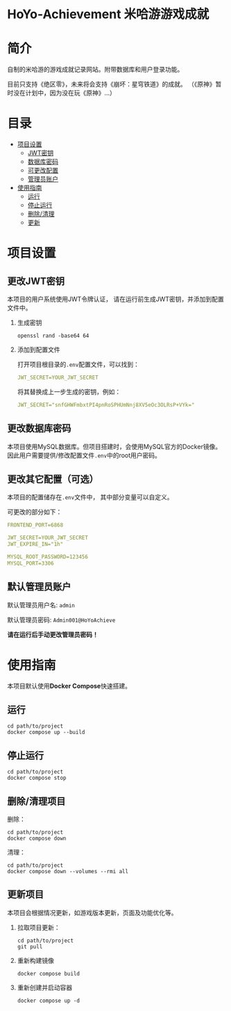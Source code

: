 HoYo-Achievement 米哈游游戏成就
================

# 简介
自制的米哈游的游戏成就记录网站。附带数据库和用户登录功能。

目前只支持《绝区零》，未来将会支持《崩坏：星穹铁道》的成就。
（《原神》暂时没在计划中，因为没在玩《原神》...）

# 目录
- [项目设置](#项目设置)
  - [JWT密钥](#更改jwt密钥)
  - [数据库密码](#更改数据库密码)
  - [可更改配置](#更改其它配置可选)
  - [管理员账户](#默认管理员账户)
- [使用指南](#使用指南)
  - [运行](#运行)
  - [停止运行](#停止运行)
  - [删除/清理](#删除清理项目)
  - [更新](#更新项目)

# 项目设置
## 更改JWT密钥
本项目的用户系统使用JWT令牌认证，
请在运行前生成JWT密钥，并添加到配置文件中。

1. 生成密钥
    ```shell
    openssl rand -base64 64
    ```

2. 添加到配置文件

    打开项目根目录的`.env`配置文件，可以找到：

    ```YAML
    JWT_SECRET=YOUR_JWT_SECRET
    ```

    将其替换成上一步生成的密钥，例如：

    ```YAML
    JWT_SECRET="snfGHWFmbxtPI4pnRoSPHUmNnj8XV5eOc3OLRsP+VYk="
    ```

## 更改数据库密码
本项目使用MySQL数据库。但项目搭建时，会使用MySQL官方的Docker镜像。
因此用户需要提供/修改配置文件`.env`中的root用户密码。

## 更改其它配置（可选）
本项目的配置储存在`.env`文件中，
其中部分变量可以自定义。

可更改的部分如下：
```YAML
FRONTEND_PORT=6868

JWT_SECRET=YOUR_JWT_SECRET
JWT_EXPIRE_IN="1h"

MYSQL_ROOT_PASSWORD=123456
MYSQL_PORT=3306
```

## 默认管理员账户
默认管理员用户名:
`admin`

默认管理员密码:
`Admin001@HoYoAchieve`

**请在运行后手动更改管理员密码！**

# 使用指南

本项目默认使用**Docker Compose**快速搭建。

## 运行

```shell
cd path/to/project
docker compose up --build
```

## 停止运行

```shell
cd path/to/project
docker compose stop
```

## 删除/清理项目

删除：
```shell
cd path/to/project
docker compose down
```

清理：
```shell
cd path/to/project
docker compose down --volumes --rmi all
```

## 更新项目
本项目会根据情况更新，如游戏版本更新，页面及功能优化等。

1. 拉取项目更新：
    ```shell
    cd path/to/project
    git pull
    ```

2. 重新构建镜像
    ```shell
    docker compose build
    ```

3. 重新创建并启动容器
    ```shell
    docker compose up -d
    ```
